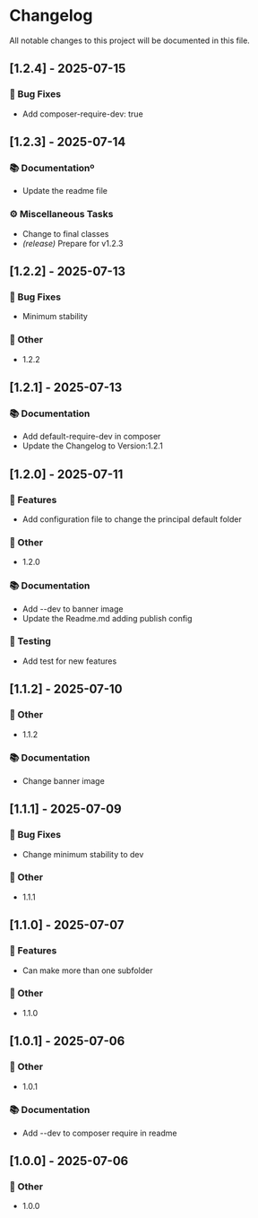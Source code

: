 # Changelog

All notable changes to this project will be documented in this file.

## [1.2.4] - 2025-07-15

### 🐛 Bug Fixes

- Add composer-require-dev: true

## [1.2.3] - 2025-07-14

### 📚 Documentationº

- Update the readme file

### ⚙️ Miscellaneous Tasks

- Change to final classes
- *(release)* Prepare for v1.2.3

## [1.2.2] - 2025-07-13

### 🐛 Bug Fixes

- Minimum stability

### 💼 Other

- 1.2.2

## [1.2.1] - 2025-07-13

### 📚 Documentation

- Add default-require-dev in composer
- Update the Changelog to Version:1.2.1

## [1.2.0] - 2025-07-11

### 🚀 Features

- Add configuration file to change the principal default folder

### 💼 Other

- 1.2.0

### 📚 Documentation

- Add --dev to banner image
- Update the Readme.md adding publish config

### 🧪 Testing

- Add test for new features

## [1.1.2] - 2025-07-10

### 💼 Other

- 1.1.2

### 📚 Documentation

- Change banner image

## [1.1.1] - 2025-07-09

### 🐛 Bug Fixes

- Change minimum stability to dev

### 💼 Other

- 1.1.1

## [1.1.0] - 2025-07-07

### 🚀 Features

- Can make more than one subfolder

### 💼 Other

- 1.1.0

## [1.0.1] - 2025-07-06

### 💼 Other

- 1.0.1

### 📚 Documentation

- Add --dev to composer require in readme

## [1.0.0] - 2025-07-06

### 💼 Other

- 1.0.0

